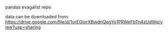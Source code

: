 pandas evagalist repo

data can be downloaded from:
https://drive.google.com/file/d/1orEGiorXBwdnQqgYo1PRWeFbTn4zUdWq/view?usp=sharing